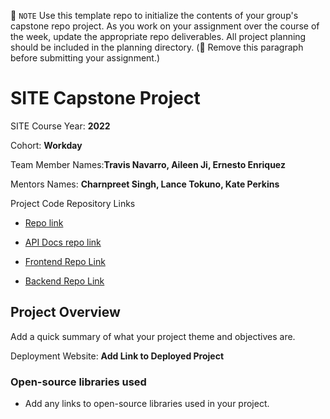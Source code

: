 📝 `NOTE` Use this template repo to initialize the contents of your group's capstone repo project. As you work on your assignment over the course of the week, update the appropriate repo deliverables. All project planning should be included in the planning directory. (🚫 Remove this paragraph before submitting your assignment.)

# SITE Capstone Project

SITE Course Year: **2022**

Cohort: **Workday**

Team Member Names:**Travis Navarro, Aileen Ji, Ernesto Enriquez**

Mentors Names: **Charnpreet Singh, Lance Tokuno, Kate Perkins**

Project Code Repository Links

* [Repo link](https://github.com/Ernesto905/Capstone-Starter-Code)
* [API Docs repo link](https://github.com/aileen-ji/CapstoneAPIDocs)

* [Frontend Repo Link](https://github.com/workday-group-3/referee-handbook-Frontend)
* [Backend Repo Link](https://github.com/workday-group-3/referee-handbook-Backend)

## Project Overview

Add a quick summary of what your project theme and objectives are. 

Deployment Website: **Add Link to Deployed Project**

### Open-source libraries used

- Add any links to open-source libraries used in your project.
